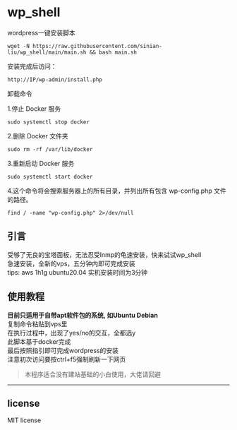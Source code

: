 # wp_shell
wordpress一键安装脚本
```
wget -N https://raw.githubusercontent.com/sinian-liu/wp_shell/main/main.sh && bash main.sh
```
安装完成后访问：
```
http://IP/wp-admin/install.php
```
卸载命令


1.停止 Docker 服务
```
sudo systemctl stop docker
```
2.删除 Docker 文件夹
```
sudo rm -rf /var/lib/docker
```
3.重新启动 Docker 服务
```
sudo systemctl start docker
```
4.这个命令将会搜索服务器上的所有目录，并列出所有包含 wp-config.php 文件的路径。
```
find / -name "wp-config.php" 2>/dev/null
```





## 引言
受够了无良的宝塔面板，无法忍受lnmp的龟速安装，快来试试wp_shell<br>
急速安装，全新的vps，五分钟内即可完成安装<br>
tips: aws 1h1g ubuntu20.04 实机安装时间为3分钟
## 使用教程
**目前只适用于自带apt软件包的系统, 如Ubuntu Debian**<br>
复制命令粘贴到vps里<br>
在执行过程中，出现了yes/no的交互，全都选y<br>
此脚本基于docker完成<br>
最后按照指引即可完成wordpress的安装<br>
注意初次访问要按ctrl+f5强制刷新一下网页
> 本程序适合没有建站基础的小白使用，大佬请回避
---
## license
MIT license

